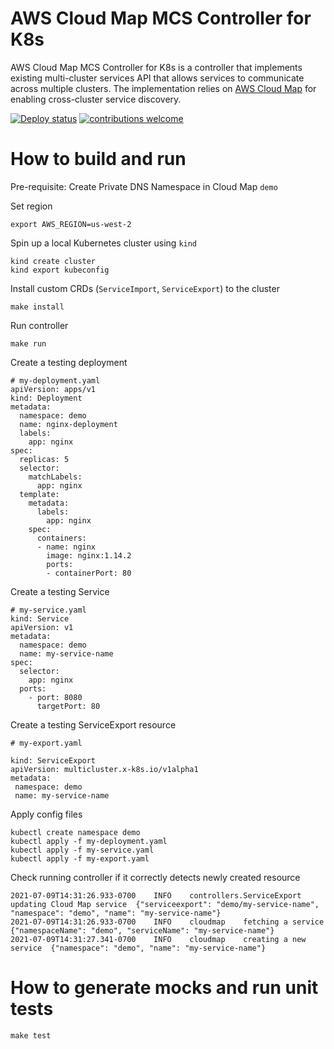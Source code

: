 # AWS Cloud Map MCS Controller for K8s

AWS Cloud Map MCS Controller for K8s is a controller that implements existing multi-cluster services API that allows services to communicate across multiple clusters. The implementation relies on [AWS Cloud Map](https://aws.amazon.com/cloud-map/) for enabling cross-cluster service discovery.

[![Deploy status](https://github.com/aws/aws-cloud-map-mcs-controller-for-k8s/actions/workflows/deploy.yml/badge.svg)](https://github.com/aws/aws-cloud-map-mcs-controller-for-k8s/actions/workflows/deploy.yml)
[![contributions welcome](https://img.shields.io/badge/contributions-welcome-brightgreen.svg?style=flat)](https://github.com/aws/aws-cloud-map-mcs-controller-for-k8s/issues)

# How to build and run

Pre-requisite: Create Private DNS Namespace in Cloud Map `demo`

Set region
```
export AWS_REGION=us-west-2
```

Spin up a local Kubernetes cluster using `kind`

```
kind create cluster
kind export kubeconfig
```

Install custom CRDs (`ServiceImport`, `ServiceExport`) to the cluster

```
make install
```

Run controller

```
make run
```

Create a testing deployment

```
# my-deployment.yaml
apiVersion: apps/v1
kind: Deployment
metadata:
  namespace: demo
  name: nginx-deployment
  labels:
    app: nginx
spec:
  replicas: 5
  selector:
    matchLabels:
      app: nginx
  template:
    metadata:
      labels:
        app: nginx
    spec:
      containers:
      - name: nginx
        image: nginx:1.14.2
        ports:
        - containerPort: 80
```

Create a testing Service

```
# my-service.yaml
kind: Service
apiVersion: v1
metadata:
  namespace: demo
  name: my-service-name
spec:
  selector:
    app: nginx
  ports:
    - port: 8080
      targetPort: 80
```

Create a testing ServiceExport resource

```
# my-export.yaml

kind: ServiceExport
apiVersion: multicluster.x-k8s.io/v1alpha1
metadata:
 namespace: demo
 name: my-service-name
```

Apply config files

```
kubectl create namespace demo
kubectl apply -f my-deployment.yaml
kubectl apply -f my-service.yaml
kubectl apply -f my-export.yaml
```

Check running controller if it correctly detects newly created resource

```
2021-07-09T14:31:26.933-0700	INFO	controllers.ServiceExport	updating Cloud Map service	{"serviceexport": "demo/my-service-name", "namespace": "demo", "name": "my-service-name"}
2021-07-09T14:31:26.933-0700	INFO	cloudmap	fetching a service	{"namespaceName": "demo", "serviceName": "my-service-name"}
2021-07-09T14:31:27.341-0700	INFO	cloudmap	creating a new service	{"namespace": "demo", "name": "my-service-name"}
```

# How to generate mocks and run unit tests
```
make test
```

